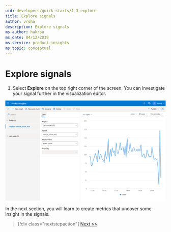 ```yaml
---
uid: developers/quick-starts/1_3_explore
title: Explore signals
author: vroha
description: Explore signals 
ms.author: hakrou
ms.date: 04/12/2019
ms.service: product-insights
ms.topic: conceptual
---
```


# Explore signals

1. Select **Explore** on the top right corner of the screen. You can investigate your signal further in the visualization editor. 

![Signal details page](/images/quick-starts/1_Explore.png)

In the next section, you will learn to create metrics that uncover some insight in the signals. 

> [!div class="nextstepaction"]
> [Next >>](2_create-own-metric.md)
